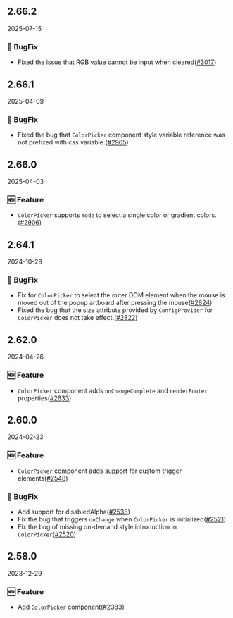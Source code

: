 ## 2.66.2

2025-07-15

### 🐛 BugFix

- Fixed the issue that RGB value cannot be input when cleared([#3017](https://github.com/arco-design/arco-design/pull/3017))

## 2.66.1

2025-04-09

### 🐛 BugFix

- Fixed the bug that `ColorPicker` component style variable reference was not prefixed with css variable.([#2965](https://github.com/arco-design/arco-design/pull/2965))

## 2.66.0

2025-04-03

### 🆕 Feature

- `ColorPicker` supports `mode` to select a single color or gradient colors.([#2906](https://github.com/arco-design/arco-design/pull/2906))

## 2.64.1

2024-10-28

### 🐛 BugFix

- Fix for `ColorPicker` to select the outer DOM element when the mouse is moved out of the popup artboard after pressing the mouse([#2824](https://github.com/arco-design/arco-design/pull/2824))
- Fixed the bug that the size attribute provided by `ConfigProvider` for `ColorPicker` does not take effect.([#2822](https://github.com/arco-design/arco-design/pull/2822))

## 2.62.0

2024-04-26

### 🆕 Feature

- `ColorPicker` component adds `onChangeComplete` and `renderFooter` properties([#2633](https://github.com/arco-design/arco-design/pull/2633))

## 2.60.0

2024-02-23

### 🆕 Feature

- `ColorPicker` component adds support for custom trigger elements([#2548](https://github.com/arco-design/arco-design/pull/2548))

### 🐛 BugFix

- Add support for disabledAlpha([#2538](https://github.com/arco-design/arco-design/pull/2538))
- Fix the bug that triggers `onChange` when `ColorPicker` is initialized([#2521](https://github.com/arco-design/arco-design/pull/2521))
- Fix the bug of missing on-demand style introduction in `ColorPicker`([#2520](https://github.com/arco-design/arco-design/pull/2520))

## 2.58.0

2023-12-29

### 🆕 Feature

- Add  `ColorPicker` component([#2383](https://github.com/arco-design/arco-design/pull/2383))

